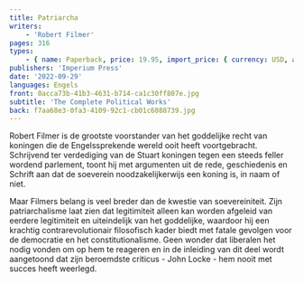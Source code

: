 ```yaml
---
title: Patriarcha
writers:
    - 'Robert Filmer'
pages: 316
types:
    - { name: Paperback, price: 19.95, import_price: { currency: USD, amount: 18.7 }, isbn: 978-1-922602-16-9 }
publishers: 'Imperium Press'
date: '2022-09-29'
languages: Engels
front: 0acca73b-41b3-4631-b714-ca1c30ff807e.jpg
subtitle: 'The Complete Political Works'
back: f7aa68e3-0fa3-4109-92c1-cb01c6088739.jpg
---
```


Robert Filmer is de grootste voorstander van het goddelijke recht van koningen die de Engelssprekende wereld ooit heeft voortgebracht. Schrijvend ter verdediging van de Stuart koningen tegen een steeds feller wordend parlement, toont hij met argumenten uit de rede, geschiedenis en Schrift aan dat de soeverein noodzakelijkerwijs een koning is, in naam of niet.

Maar Filmers belang is veel breder dan de kwestie van soevereiniteit. Zijn patriarchalisme laat zien dat legitimiteit alleen kan worden afgeleid van eerdere legitimiteit en uiteindelijk van het goddelijke, waardoor hij een krachtig contrarevolutionair filosofisch kader biedt met fatale gevolgen voor de democratie en het constitutionalisme. Geen wonder dat liberalen het nodig vonden om op hem te reageren en in de inleiding van dit deel wordt aangetoond dat zijn beroemdste criticus - John Locke - hem nooit met succes heeft weerlegd.
